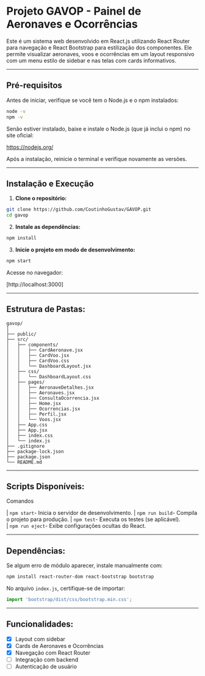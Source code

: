# Projeto GAVOP - Painel de Aeronaves e Ocorrências

Este é um sistema web desenvolvido em React.js utilizando React Router para navegação e React Bootstrap para estilização dos componentes. Ele permite visualizar aeronaves, voos e ocorrências em um layout responsivo com um menu estilo de sidebar e nas telas com cards informativos.

---

## Pré-requisitos

Antes de iniciar, verifique se você tem o Node.js e o npm instalados:

```bash
node -v
npm -v
```

Senão estiver instalado, baixe e instale o Node.js (que já inclui o npm) no site oficial:

https://nodejs.org/

Após a instalação, reinicie o terminal e verifique novamente as versões.

---

## Instalação e Execução

1. **Clone o repositório:**

```bash
git clone https://github.com/CoutinhoGustav/GAVOP.git
cd gavop
```

2. **Instale as dependências:**

```bash ou cmd
npm install
```

3. **Inicie o projeto em modo de desenvolvimento:**

```bash ou cmd
npm start
```

Acesse no navegador:

[http://localhost:3000]

---

##  Estrutura de Pastas:

```
gavop/
│
├── public/
├── src/
│   ├── components/
│   │   ├── CardAeronave.jsx
│   │   ├── CardVoo.jsx
│   │   ├── CardVoo.css
│   │   └── DashboardLayout.jsx
│   ├── css/
│   │   └── DashboardLayout.css
│   ├── pages/
│   │   ├── AeronaveDetalhes.jsx
│   │   ├── Aeronaves.jsx
│   │   ├── ConsultaOcorrencia.jsx
│   │   ├── Home.jsx
│   │   ├── Ocorrencias.jsx
│   │   ├── Perfil.jsx
│   │   └── Voos.jsx
│   ├── App.css
│   ├── App.jsx
│   ├── index.css
│   └── index.js
├── .gitignore
├── package-lock.json
├── package.json
└── README.md
```

---

## Scripts Disponíveis:

Comandos             

| `npm start`- Inicia o servidor de desenvolvimento.
| `npm run build`- Compila o projeto para produção.
| `npm test`- Executa os testes (se aplicável).        
| `npm run eject`- Exibe configurações ocultas do React.

---

##  Dependências:

Se algum erro de módulo aparecer, instale manualmente com:

```bash
npm install react-router-dom react-bootstrap bootstrap
```

No arquivo `index.js`, certifique-se de importar:

```js
import 'bootstrap/dist/css/bootstrap.min.css';
```

---

##  Funcionalidades:

- [x] Layout com sidebar  
- [x] Cards de Aeronaves e Ocorrências  
- [x] Navegação com React Router  
- [ ] Integração com backend  
- [ ] Autenticação de usuário